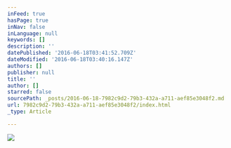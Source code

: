 ```yaml
---
inFeed: true
hasPage: true
inNav: false
inLanguage: null
keywords: []
description: ''
datePublished: '2016-06-18T03:41:52.709Z'
dateModified: '2016-06-18T03:40:16.147Z'
authors: []
publisher: null
title: ''
author: []
starred: false
sourcePath: _posts/2016-06-18-7982c9d2-79b3-432a-a711-aef85e3048f2.md
url: 7982c9d2-79b3-432a-a711-aef85e3048f2/index.html
_type: Article

---
```

![](https://the-grid-user-content.s3-us-west-2.amazonaws.com/4c0168c2-ac68-4d16-9862-94e7ea2767a9.jpg)